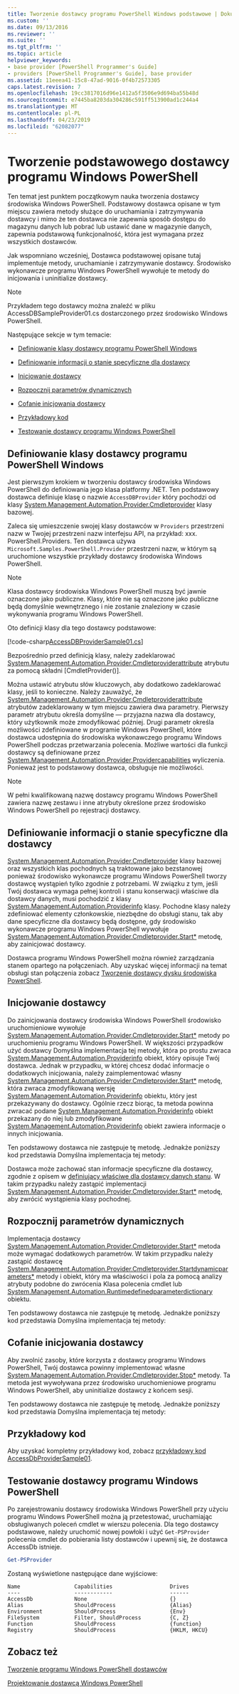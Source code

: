 ```yaml
---
title: Tworzenie dostawcy programu PowerShell Windows podstawowe | Dokumentacja firmy Microsoft
ms.custom: ''
ms.date: 09/13/2016
ms.reviewer: ''
ms.suite: ''
ms.tgt_pltfrm: ''
ms.topic: article
helpviewer_keywords:
- base provider [PowerShell Programmer's Guide]
- providers [PowerShell Programmer's Guide], base provider
ms.assetid: 11eeea41-15c8-47ad-9016-0f4b72573305
caps.latest.revision: 7
ms.openlocfilehash: 19cc3817016d96e1412a5f3506e9d694ba55b48d
ms.sourcegitcommit: e7445ba8203da304286c591ff513900ad1c244a4
ms.translationtype: MT
ms.contentlocale: pl-PL
ms.lasthandoff: 04/23/2019
ms.locfileid: "62082077"
---
```

# <a name="creating-a-basic-windows-powershell-provider"></a>Tworzenie podstawowego dostawcy programu Windows PowerShell

Ten temat jest punktem początkowym nauka tworzenia dostawcy środowiska Windows PowerShell. Podstawowy dostawca opisane w tym miejscu zawiera metody służące do uruchamiania i zatrzymywania dostawcy i mimo że ten dostawca nie zapewnia sposób dostępu do magazynu danych lub pobrać lub ustawić dane w magazynie danych, zapewnia podstawową funkcjonalność, która jest wymagana przez wszystkich dostawców.

Jak wspomniano wcześniej, Dostawca podstawowej opisane tutaj implementuje metody, uruchamianie i zatrzymywanie dostawcy. Środowisko wykonawcze programu Windows PowerShell wywołuje te metody do inicjowania i uninitialize dostawcy.

> [!NOTE]
> Przykładem tego dostawcy można znaleźć w pliku AccessDBSampleProvider01.cs dostarczonego przez środowisko Windows PowerShell.

Następujące sekcje w tym temacie:

- [Definiowanie klasy dostawcy programu PowerShell Windows](#Defining-the-Windows-PowerShell-Provider-Class)

- [Definiowanie informacji o stanie specyficzne dla dostawcy](#Defining-Provider-Specific-State-Information)

- [Inicjowanie dostawcy](#Initializing-the-Provider)

- [Rozpocznij parametrów dynamicznych](#Start-Dynamic-Parameters)

- [Cofanie inicjowania dostawcy](#Uninitializing-the-Provider)

- [Przykładowy kod](#Code-Sample)

- [Testowanie dostawcy programu Windows PowerShell](#Testing-the-Windows-PowerShell-Provider)

## <a name="defining-the-windows-powershell-provider-class"></a>Definiowanie klasy dostawcy programu PowerShell Windows

Jest pierwszym krokiem w tworzeniu dostawcy środowiska Windows PowerShell do definiowania jego klasa platformy .NET. Ten podstawowy dostawca definiuje klasę o nazwie `AccessDBProvider` który pochodzi od klasy [System.Management.Automation.Provider.Cmdletprovider](/dotnet/api/System.Management.Automation.Provider.CmdletProvider) klasy bazowej.

Zaleca się umieszczenie swojej klasy dostawców w `Providers` przestrzeni nazw w Twojej przestrzeni nazw interfejsu API, na przykład: xxx. PowerShell.Providers. Ten dostawca używa `Microsoft.Samples.PowerShell.Provider` przestrzeni nazw, w którym są uruchomione wszystkie przykłady dostawcy środowiska Windows PowerShell.

> [!NOTE]
> Klasa dostawcy środowiska Windows PowerShell muszą być jawnie oznaczone jako publiczne. Klasy, które nie są oznaczone jako publiczne będą domyślnie wewnętrznego i nie zostanie znaleziony w czasie wykonywania programu Windows PowerShell.

Oto definicji klasy dla tego dostawcy podstawowe:

[!code-csharp[AccessDBProviderSample01.cs](../../powershell-sdk-samples/SDK-2.0/csharp/AccessDBProviderSample01/AccessDBProviderSample01.cs#L23-L24 "AccessDBProviderSample01.cs")]

Bezpośrednio przed definicją klasy, należy zadeklarować [System.Management.Automation.Provider.Cmdletproviderattribute](/dotnet/api/System.Management.Automation.Provider.CmdletProviderAttribute) atrybutu za pomocą składni [CmdletProvider()].

Można ustawić atrybutu słów kluczowych, aby dodatkowo zadeklarować klasy, jeśli to konieczne. Należy zauważyć, że [System.Management.Automation.Provider.Cmdletproviderattribute](/dotnet/api/System.Management.Automation.Provider.CmdletProviderAttribute) atrybutów zadeklarowany w tym miejscu zawiera dwa parametry. Pierwszy parametr atrybutu określa domyślne — przyjazna nazwa dla dostawcy, który użytkownik może zmodyfikować później. Drugi parametr określa możliwości zdefiniowane w programie Windows PowerShell, które dostawca udostępnia do środowiska wykonawczego programu Windows PowerShell podczas przetwarzania polecenia. Możliwe wartości dla funkcji dostawcy są definiowane przez [System.Management.Automation.Provider.Providercapabilities](/dotnet/api/System.Management.Automation.Provider.ProviderCapabilities) wyliczenia. Ponieważ jest to podstawowy dostawca, obsługuje nie możliwości.

> [!NOTE]
> W pełni kwalifikowaną nazwę dostawcy programu Windows PowerShell zawiera nazwę zestawu i inne atrybuty określone przez środowisko Windows PowerShell po rejestracji dostawcy.

## <a name="defining-provider-specific-state-information"></a>Definiowanie informacji o stanie specyficzne dla dostawcy

[System.Management.Automation.Provider.Cmdletprovider](/dotnet/api/System.Management.Automation.Provider.CmdletProvider) klasy bazowej oraz wszystkich klas pochodnych są traktowane jako bezstanowej ponieważ środowisko wykonawcze programu Windows PowerShell tworzy dostawcę wystąpień tylko zgodnie z potrzebami. W związku z tym, jeśli Twój dostawca wymaga pełnej kontroli i stanu konserwacji właściwe dla dostawcy danych, musi pochodzić z klasy [System.Management.Automation.Providerinfo](/dotnet/api/System.Management.Automation.ProviderInfo) klasy. Pochodne klasy należy zdefiniować elementy członkowskie, niezbędne do obsługi stanu, tak aby dane specyficzne dla dostawcy będą dostępne, gdy środowisko wykonawcze programu Windows PowerShell wywołuje [System.Management.Automation.Provider.Cmdletprovider.Start*](/dotnet/api/System.Management.Automation.Provider.CmdletProvider.Start) metodę, aby zainicjować dostawcy.

Dostawca programu Windows PowerShell można również zarządzania stanem opartego na połączeniach. Aby uzyskać więcej informacji na temat obsługi stan połączenia zobacz [Tworzenie dostawcy dysku środowiska PowerShell](./creating-a-windows-powershell-drive-provider.md).

## <a name="initializing-the-provider"></a>Inicjowanie dostawcy

Do zainicjowania dostawcy środowiska Windows PowerShell środowisko uruchomieniowe wywołuje [System.Management.Automation.Provider.Cmdletprovider.Start*](/dotnet/api/System.Management.Automation.Provider.CmdletProvider.Start) metody po uruchomieniu programu Windows PowerShell. W większości przypadków użyć dostawcy Domyślna implementacja tej metody, która po prostu zwraca [System.Management.Automation.Providerinfo](/dotnet/api/System.Management.Automation.ProviderInfo) obiekt, który opisuje Twój dostawca. Jednak w przypadku, w której chcesz dodać informacje o dodatkowych inicjowania, należy zaimplementować własny [System.Management.Automation.Provider.Cmdletprovider.Start*](/dotnet/api/System.Management.Automation.Provider.CmdletProvider.Start) metodę, która zwraca zmodyfikowaną wersję [ System.Management.Automation.Providerinfo](/dotnet/api/System.Management.Automation.ProviderInfo) obiektu, który jest przekazywany do dostawcy. Ogólnie rzecz biorąc, ta metoda powinna zwracać podane [System.Management.Automation.Providerinfo](/dotnet/api/System.Management.Automation.ProviderInfo) obiekt przekazany do niej lub zmodyfikowane [System.Management.Automation.Providerinfo](/dotnet/api/System.Management.Automation.ProviderInfo) obiekt zawiera informacje o innych inicjowania.

Ten podstawowy dostawca nie zastępuje tę metodę. Jednakże poniższy kod przedstawia Domyślna implementacja tej metody:

<!-- TODO!!!: review snippet reference  [!CODE [Msh_samplesaccessdbprov01#accessdbprov01ProviderStart](Msh_samplesaccessdbprov01#accessdbprov01ProviderStart)]  -->

Dostawca może zachować stan informacje specyficzne dla dostawcy, zgodnie z opisem w [definiujący właściwe dla dostawcy danych stanu](#Defining-Provider-Specific-State-Information). W takim przypadku należy zastąpić implementacji [System.Management.Automation.Provider.Cmdletprovider.Start*](/dotnet/api/System.Management.Automation.Provider.CmdletProvider.Start) metodę, aby zwrócić wystąpienia klasy pochodnej.

## <a name="start-dynamic-parameters"></a>Rozpocznij parametrów dynamicznych

Implementacja dostawcy [System.Management.Automation.Provider.Cmdletprovider.Start*](/dotnet/api/System.Management.Automation.Provider.CmdletProvider.Start) metoda może wymagać dodatkowych parametrów. W takim przypadku należy zastąpić dostawcę [System.Management.Automation.Provider.Cmdletprovider.Startdynamicparameters*](/dotnet/api/System.Management.Automation.Provider.CmdletProvider.StartDynamicParameters) metody i obiekt, który ma właściwości i pola za pomocą analizy atrybuty podobne do zwrócenia Klasa polecenia cmdlet lub [System.Management.Automation.Runtimedefinedparameterdictionary](/dotnet/api/System.Management.Automation.RuntimeDefinedParameterDictionary) obiektu.

Ten podstawowy dostawca nie zastępuje tę metodę. Jednakże poniższy kod przedstawia Domyślna implementacja tej metody:

<!-- TODO!!!: review snippet reference  [!CODE [Msh_samplesaccessdbprov01#accessdbprov01ProviderDynamicParameters](Msh_samplesaccessdbprov01#accessdbprov01ProviderDynamicParameters)]  -->

## <a name="uninitializing-the-provider"></a>Cofanie inicjowania dostawcy

Aby zwolnić zasoby, które korzysta z dostawcy programu Windows PowerShell, Twój dostawca powinny implementować własne [System.Management.Automation.Provider.Cmdletprovider.Stop*](/dotnet/api/System.Management.Automation.Provider.CmdletProvider.Stop) metody. Ta metoda jest wywoływana przez środowisko uruchomieniowe programu Windows PowerShell, aby uninitialize dostawcy z końcem sesji.

Ten podstawowy dostawca nie zastępuje tę metodę. Jednakże poniższy kod przedstawia Domyślna implementacja tej metody:

<!-- TODO!!!: review snippet reference  [!CODE [Msh_samplesaccessdbprov01#accessdbprov01ProviderStop](Msh_samplesaccessdbprov01#accessdbprov01ProviderStop)]  -->

## <a name="code-sample"></a>Przykładowy kod

Aby uzyskać kompletny przykładowy kod, zobacz [przykładowy kod AccessDbProviderSample01](./accessdbprovidersample01-code-sample.md).

## <a name="testing-the-windows-powershell-provider"></a>Testowanie dostawcy programu Windows PowerShell

Po zarejestrowaniu dostawcy środowiska Windows PowerShell przy użyciu programu Windows PowerShell można ją przetestować, uruchamiając obsługiwanych poleceń cmdlet w wierszu polecenia. Dla tego dostawcy podstawowe, należy uruchomić nowej powłoki i użyć `Get-PSProvider` polecenia cmdlet do pobierania listy dostawców i upewnij się, że dostawca AccessDb istnieje.

```powershell
Get-PSProvider
```

Zostaną wyświetlone następujące dane wyjściowe:

```output
Name                 Capabilities                  Drives
----                 ------------                  ------
AccessDb             None                          {}
Alias                ShouldProcess                 {Alias}
Environment          ShouldProcess                 {Env}
FileSystem           Filter, ShouldProcess         {C, Z}
Function             ShouldProcess                 {function}
Registry             ShouldProcess                 {HKLM, HKCU}
```

## <a name="see-also"></a>Zobacz też

[Tworzenie programu Windows PowerShell dostawców](./how-to-create-a-windows-powershell-provider.md)

[Projektowanie dostawcą Windows PowerShell](./designing-your-windows-powershell-provider.md)